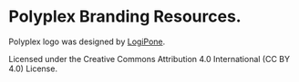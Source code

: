 # Polyplex Branding Resources.
Polyplex logo was designed by [LogiPone](https://twitter.com/LogiPone).

Licensed under the Creative Commons Attribution 4.0 International (CC BY 4.0) License.
